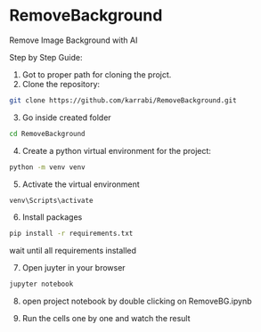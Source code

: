 # RemoveBackground
Remove Image Background with AI

Step by Step Guide:

1. Got to proper path for cloning the projct.
2. Clone the repository:

```bash
git clone https://github.com/karrabi/RemoveBackground.git
```
3. Go inside created folder
```bash
cd RemoveBackground
```
4. Create a python virtual environment for the project:
```bash
python -m venv venv
```
5. Activate the virtual environment
```bash
venv\Scripts\activate
```
6. Install packages
```bash
pip install -r requirements.txt
```

wait until all requirements installed

7. Open juyter in your browser
```bash
jupyter notebook
```

8. open project notebook by double clicking on RemoveBG.ipynb

9. Run the cells one by one and watch the result

